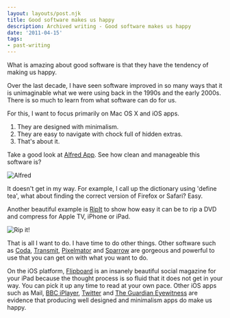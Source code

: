 ```yaml
---
layout: layouts/post.njk
title: Good software makes us happy
description: Archived writing - Good software makes us happy
date: '2011-04-15'
tags:
- past-writing
---
```


What is amazing about good software is that they have the tendency of making us happy.

Over the last decade, I have seen software improved in so many ways that it is unimaginable what we were using back in the 1990s and the early 2000s. There is so much to learn from what software can do for us.

For this, I want to focus primarily on Mac OS X and iOS apps.

1. They are designed with minimalism.
2. They are easy to navigate with chock full of hidden extras.
3. That's about it.

Take a good look at <a href="http://www.alfredapp.com/">Alfred App</a>. See how clean and manageable this software is?

![Alfred](/content/images/2014/Jan/alfredapp.jpg)

It doesn't get in my way. For example, I call up the dictionary using 'define tea', what about finding the correct version of Firefox or Safari? Easy.

Another beautiful example is <a href="http://thelittleappfactory.com/ripit/">RipIt</a> to show how easy it can be to rip a DVD and compress for Apple TV, iPhone or iPad.

![Rip it!](/content/images/2014/Jan/ripit.jpg)

That is all I want to do. I have time to do other things. Other software such as <a href="http://www.panic.com/coda/">Coda</a>, <a href="http://www.panic.com/transmit/">Transmit</a>, <a href="http://www.pixelmator.com/">Pixelmator</a> and <a href="http://www.sparrowmailapp.com/">Sparrow</a> are gorgeous and powerful to use that you can get on with what you want to do.

On the iOS platform, <a href="http://flipboard.com/">Flipboard</a> is an insanely beautiful social magazine for your iPad because the thought process is so fluid that it does not get in your way. You can pick it up any time to read at your own pace. Other iOS apps such as Mail, <a href="http://itunes.apple.com/gb/app/bbc-iplayer/id416580485?mt=8">BBC iPlayer</a>, <a href="http://itunes.apple.com/gb/app/twitter/id333903271?mt=8">Twitter</a> and <a href="http://itunes.apple.com/gb/app/the-guardian-eyewitness/id363993651?mt=8">The Guardian Eyewitness</a> are evidence that producing well designed and minimalism apps do make us happy.